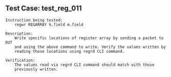 
Test Case: test_reg_011
-----------------------

    Instruction being tested:
        regwr REGARRAY h.field m.field

    Description:
        Write specific locations of register array by sending a packet to DUT
        and using the above command to write. Verify the values written by
        reading those locations using regrd CLI command.

    Verification:
        The values read via regrd CLI command should match with those
        previously written.
